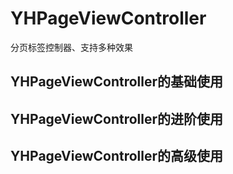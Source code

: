 # YHPageViewController
分页标签控制器、支持多种效果
## YHPageViewController的基础使用
## YHPageViewController的进阶使用
## YHPageViewController的高级使用
